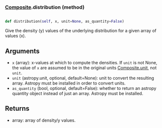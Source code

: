 ### [Composite](Composite.md).distribution (method)


```py

def distribution(self, x, unit=None, as_quantity=False)

```



Give the density (y) values of the underlying distribution for a given
array of values (x).

Arguments
----------
* `x` (array): x-values at which to compute the densities.  If `unit` is
    not None, the value of `x` are assumed to be in the original units
    [Composite.unit](Composite.unit.md), not `unit`.
* `unit` (astropy.unit, optional, default=None): unit to convert the
    resulting array.  Astropy must be installed in order to convert units.
* `as_quantity` (bool, optional, default=False): whether to return an
    astropy quantity object instead of just an array.  Astropy must
    be installed.

Returns
---------
* array: array of density/y values.


